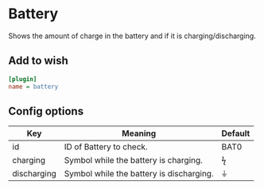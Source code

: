 # Battery

Shows the amount of charge in the battery and if it is charging/discharging.

## Add to wish

```ini
[plugin]
name = battery
```

## Config options

| Key         | Meaning                                  | Default |
|-------------|------------------------------------------|---------|
| id          | ID of Battery to check.                  | BAT0    |
| charging    | Symbol while the battery is charging.    | ϟ       |
| discharging | Symbol while the battery is discharging. | ⏚       |
